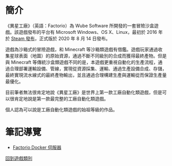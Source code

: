 # 簡介
《異星工廠》（英語：Factorio）為 Wube Software 所開發的一套冒險沙盒遊戲。該遊戲發布的平台有 Microsoft Windows、OS X、Linux，最初於 2016 年於 [Steam 發布](https://store.steampowered.com/app/427520/Factorio/)，正式版於 
2020 年 8 月 14 日發布。

遊戲為沙箱式的冒險遊戲，和 Minecraft 等沙箱類遊戲有借鑑。遊戲玩家通過收集星球表面（地圖）的原始資源，通過不斷不同級別的合成而獲得最終產物。但是與 Minecraft 等傳統沙盒類遊戲不同的是，本遊戲更重視自動化的生產流程，通過合理部署運輸設備、管線，實現從資源採集、運輸、通過生產設備合成、存儲，最終實現流水線式的最終產物輸出，並且通過合理構建生產與運輸從而保證生產量最優化。

目前筆者無法很肯定地說《異星工廠》是世界上第一款工廠自動化類遊戲，但是可以很肯定地說是第一款最完整的工廠自動化類遊戲。

個人認為可以說是工廠自動化類遊戲的始祖等級的作品。


# 筆記導覽

+ [Factorio Docker 伺服器](./Factorio%20Docker%20伺服器.md)


[回到遊戲類別](../Game.md)